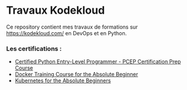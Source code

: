 # Travaux Kodekloud
Ce repository contient mes travaux de formations sur https://kodekloud.com/ en DevOps et en Python.

### Les certifications :
* [Certified Python Entry-Level Programmer - PCEP Certification Prep Course](https://kodekloud.com/certificate-verification/78152F477D-780F9629C1-78099EEC55/)
* [Docker Training Course for the Absolute Beginner](https://kodekloud.com/certificate-verification/78152F477D-780F2AC081-78099EEC55/)
* [Kubernetes for the Absolute Beginners](https://kodekloud.com/certificate-verification/78152F477D-780F2AE660-78099EEC55/)
